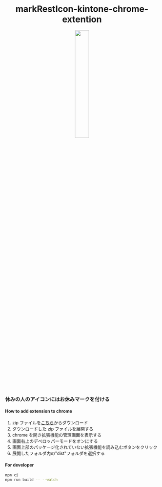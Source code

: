 <h1 align="center" > markRestIcon-kintone-chrome-extention</h1>

<p align="center">
<img style="width:30%" size="50px" src="https://i.imgur.com/6mXK31o.png" />
</p>

### 休みの人のアイコンにはお休みマークを付ける

#### How to add extension to chrome

1. zip ファイルを[こちら](https://github.com/nkgrnkgr/markRestIcon-kintone-chrome-extention/raw/master/markRestIcon.zip)からダウンロード
1. ダウンロードした zip ファイルを展開する
1. chrome を開き拡張機能の管理画面を表示する
1. 画面右上のデベロッパーモードをオンにする
1. 画面上部のパッケージ化されていない拡張機能を読み込むボタンをクリック
1. 展開したフォルダ内の"dist"フォルダを選択する

#### For developer

```bash
npm ci
npm run build -- --watch
```
